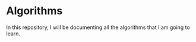 # Algorithms

In this repository, I will be documenting all the algorithms that I am going to learn.
